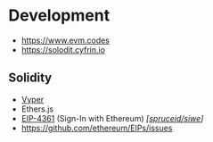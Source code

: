 # Development

- https://www.evm.codes
- https://solodit.cyfrin.io

## Solidity
- [Vyper](https://vyper.readthedocs.io/en/stable/)
- Ethers.js
- [EIP-4361](https://github.com/ethereum/EIPs/blob/9a9c5d0abdaf5ce5c5dd6dc88c6d8db1b130e95b/EIPS/eip-4361.md) (Sign-In with Ethereum) *[[spruceid/siwe](https://github.com/spruceid/siwe)]*
- https://github.com/ethereum/EIPs/issues
